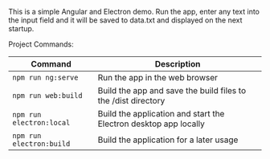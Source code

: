 This is a simple Angular and Electron demo. Run the app, enter any text into the input field and it will be saved to data.txt and displayed on the next startup.

Project Commands:

| Command                  | Description                                                                                           |
|--------------------------|-------------------------------------------------------------------------------------------------------|
| `npm run ng:serve`       | Run the app in the web browser                                                                        |
| `npm run web:build`      | Build the app and save the build files to the /dist directory                                         |
| `npm run electron:local` | Build the application and start the Electron desktop app locally                                      |
| `npm run electron:build` | Build the application for a later usage                                                               |
